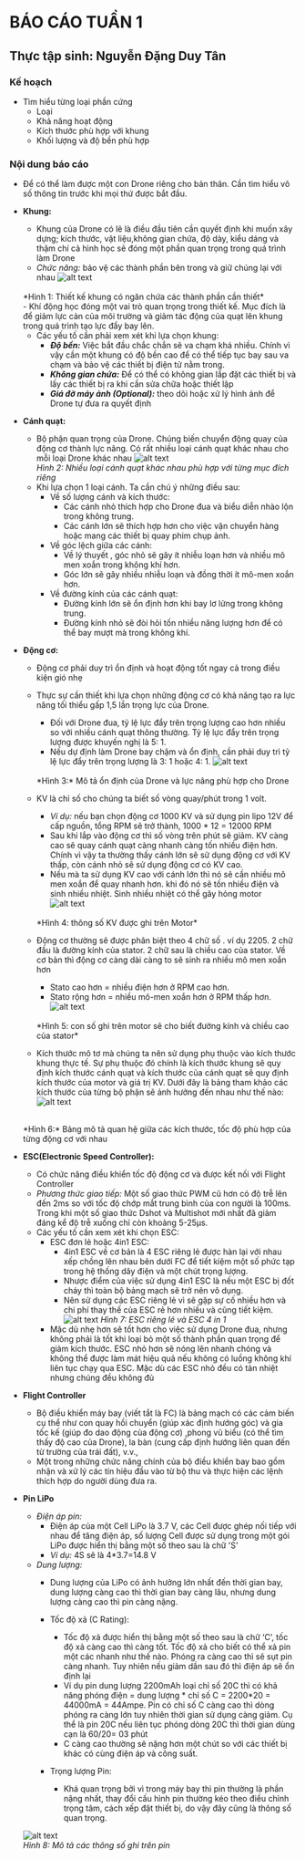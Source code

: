 # BÁO CÁO TUẦN 1
## Thực tập sinh: Nguyễn Đặng Duy Tân

### **Kế hoạch**
- Tìm hiểu từng loại phần cứng
    - Loại
    - Khả năng hoạt động
    - Kích thước phù hợp với khung
    - Khối lượng và độ bền phù hợp

### **Nội dung báo cáo**
- Để có thể làm được một con Drone riêng cho bản thân. Cần tìm hiểu vô số thông tin trước khi mọi thứ được bắt đầu.

- **Khung:**
    - Khung của Drone có lẽ là điều đầu tiên cần quyết định khi muốn xây dựng; kích thước, vật liệu,không gian chứa, độ dày, kiểu dáng và thậm chí cả hình học sẽ đóng một phần quan trọng trong quá trình làm Drone
    - *Chức năng:*  bảo vệ các thành phần bên trong và giữ chúng lại với nhau
    ![alt text](https://dronenodes.com/wp-content/uploads/2018/12/drone-frame-carbon-fiber.png)
    <br>
    *Hình 1: Thiết kế khung có ngăn chứa các thành phần cần thiết*
    <br>
    - Khí động học đóng một vai trò quan trọng trong thiết kế. Mục đích là để giảm lực cản của môi trường và giảm tác động của quạt lên khung trong quá trình tạo lực đẩy bay lên.
    
    - Các yếu tố cần phải xem xét khi lựa chọn khung:
        - ***Độ bền:*** Việc bắt đầu chắc chắn sẽ va chạm khá nhiều. Chính vì vậy cần một khung có độ bền cao để có thể tiếp tục bay sau va chạm và bảo vệ các thiết bị điện tử nằm trong. <br>
        - ***Không gian chứa:*** Để có thể có không gian lắp đặt các thiết bị và lấy các thiết bị ra khi cần sửa chữa hoặc thiết lập <br>
        - ***Giá đỡ máy ảnh (Optional):*** theo dõi hoặc xử lý hình ảnh để Drone tự đưa ra quyết định <br>

- **Cánh quạt:**
    - Bộ phận quan trọng của Drone. Chúng biến chuyển động quay của động cơ thành lực nâng. Có rất nhiều loại cánh quạt khác nhau cho mỗi loại Drone khác nhau
    ![alt text](https://dronesgator.com/wp-content/uploads/how-many-blades-for-drone-propellers-1000x578.jpg)
        <br>
        *Hình 2: Nhiều loại cánh quạt khác nhau phù hợp với từng mục đích riêng*
    - Khi lựa chọn 1 loại cánh. Ta cần chú ý những điều sau:
        - Về số lượng cánh và kích thước:
            - Các cánh nhỏ thích hợp cho Drone đua và biểu diễn nhào lộn trong không trung.
            - Các cánh lớn sẽ thích hợp hơn cho việc vận chuyển hàng hoặc mang các thiết bị quay phim chụp ảnh.
        - Về góc lệch giữa các cánh:
            - Về lý thuyết , góc nhỏ sẽ gây ít nhiễu loạn hơn và nhiều mô men xoắn trong không khí hơn.
            - Góc lớn sẽ gây nhiều nhiễu loạn và đồng thời ít mô-men xoắn hơn.
        - Về đường kính của các cánh quạt:
            - Đường kính lớn sẽ ổn định hơn khi bay lơ lửng trong không trung.
            - Đường kính nhỏ sẽ đòi hỏi tốn nhiều năng lượng hơn để có thể bay mượt mà trong không khí.

- **Động cơ:**
    - Động cơ phải duy trì ổn định và hoạt động tốt ngay cả trong điều kiện gió nhẹ
    
    - Thực sự cần thiết khi lựa chọn những động cơ có khả năng tạo ra lực nâng tối thiểu gấp 1,5 lần trọng lực của Drone.
        - Đối với Drone đua, tỷ lệ lực đẩy trên trọng lượng cao hơn nhiều so với nhiều cánh quạt thông thường. Tỷ lệ lực đẩy trên trọng lượng được khuyến nghị là 5: 1.
        - Nếu dự định làm Drone bay chậm và ổn định, cần phải duy trì tỷ lệ lực đẩy trên trọng lượng là 3: 1 hoặc 4: 1.
        ![alt text](https://miro.medium.com/max/1400/1*c2d9CL6kgRNaukHeNpFPkg.gif)
        <br>
        *Hình 3:* Mô tả ổn định của Drone và lực nâng phù hợp cho Drone
    - KV là chỉ số cho chúng ta biết số vòng quay/phút trong 1 volt.
        - *Ví dụ:* nếu bạn chọn động cơ 1000 KV và sử dụng pin lipo 12V để cấp nguồn, tổng RPM sẽ trở thành, 1000 * 12 = 12000 RPM
        - Sau khi lắp vào động cơ thì số vòng trên phút sẽ giảm. KV càng cao sẽ quay cánh quạt càng nhanh càng tốn nhiều điện hơn. Chính vì vậy ta thường thấy cánh lớn sẽ sử dụng động cơ với KV thấp, còn cánh nhỏ sẽ sử dụng động cơ có KV cao.
        - Nếu mà ta sử dụng KV cao với cánh lớn thì nó sẽ cần nhiều mô men xoắn để quay nhanh hơn. khi đó nó sẽ tốn nhiều điện và sinh nhiều nhiệt. Sinh nhiều nhiệt có thể gây hỏng motor
        ![alt text](https://robu.in/wp-content/uploads/2020/12/Untitled-e1608104408139.png)
        <br>
        *Hình 4: thông số KV được ghi trên Motor*
    - Động cơ thường sẽ được phân biệt theo 4 chữ số . ví dụ 2205. 2 chữ đầu là đường kính của stator. 2 chữ sau là chiều cao của stator. Về cơ bản thì động cơ càng dài càng to sẽ sinh ra nhiều mô men xoắn hơn
        - Stato cao hơn = nhiều điện hơn ở RPM cao hơn.
        - Stato rộng hơn = nhiều mô-men xoắn hơn ở RPM thấp hơn.
        ![alt text](https://robu.in/wp-content/uploads/2020/12/stator-width-and-height.jpg)
        <br>
        *Hình 5: con số ghi trên motor sẽ cho biết đường kính và chiều cao của stator*
    - Kích thước mô tơ mà chúng ta nên sử dụng phụ thuộc vào kích thước khung thực tế. Sự phụ thuộc đó chính là kích thước khung sẽ quy định kích thước cánh quạt và kích thước của cánh quạt sẽ quy định kích thước của motor và giá trị KV. Dưới đây là bảng tham khảo các kích thước của từng bộ phận sẽ ảnh hưởng đến nhau như thế nào:
    ![alt text](https://robu.in/wp-content/uploads/2020/12/Mototr-size-table.png)
    <br>
        *Hình 6:* Bảng mô tả quan hệ giữa các kích thước, tốc độ phù hợp của từng động cơ với nhau
- **ESC(Electronic Speed Controller):**
    - Có chức năng điều khiển tốc độ động cơ và được kết nối với Flight Controller
    - *Phương thức giao tiếp:* Một số giao thức PWM cũ hơn có độ trễ lên đến 2ms so với tốc độ chớp mắt trung bình của con người là 100ms. Trong khi một số giao thức Dshot và Multishot mới nhất đã giảm đáng kể độ trễ xuống chỉ còn khoảng 5-25µs.
    - Các yếu tố cần xem xét khi chọn ESC:
        - ESC đơn lẻ hoặc 4in1 ESC:
            - 4in1 ESC về cơ bản là 4 ESC riêng lẻ được hàn lại với nhau xếp chồng lên nhau bên dưới FC để tiết kiệm một số phức tạp trong hệ thống dây điện và một chút trọng lượng.
            - Nhược điểm của việc sử dụng 4in1 ESC là nếu một ESC bị đốt cháy thì toàn bộ bảng mạch sẽ trở nên vô dụng.
            - Nên sử dụng các ESC riêng lẻ vì sẽ gặp sự cố nhiều hơn và chi phí thay thế của ESC rẻ hơn nhiều và cũng tiết kiệm.
    ![alt text](https://learnassets.getfpv.com/learn/wp-content/uploads/2018/01/05182007/1-4in1-Esc.jpg)
        *Hình 7: ESC riêng lẻ và ESC 4 in 1*
        - Mặc dù nhẹ hơn sẽ tốt hơn cho việc sử dụng Drone đua, nhưng không phải là tốt khi loại bỏ một số thành phần quan trọng để giảm kích thước. ESC nhỏ hơn sẽ nóng lên nhanh chóng và không thể được làm mát hiệu quả nếu không có luồng không khí liên tục chạy qua ESC. Mặc dù các ESC nhỏ đều có tản nhiệt nhưng chúng đều không đủ

- **Flight Controller**
    - Bộ điều khiển máy bay (viết tắt là FC) là bảng mạch có các cảm biến cụ thể như con quay hồi chuyển (giúp xác định hướng góc) và gia tốc kế (giúp đo dao động của động cơ) ,phong vũ biểu (có thể tìm thấy độ cao của Drone), la bàn (cung cấp định hướng liên quan đến từ trường của trái đất), v.v.,
	- Một trong những chức năng chính của bộ điều khiển bay bao gồm nhận và xử lý các tín hiệu đầu vào từ bộ thu và thực hiện các lệnh thích hợp do người dùng đưa ra.
    
- **Pin LiPo**
    - *Điện áp pin:*
        - Điện áp của một Cell LiPo là 3.7 V, các Cell được ghép nối tiếp với nhau để tăng điện áp, số lượng Cell được sử dụng trong một gói LiPo được hiển thị bằng một số theo sau là chữ 'S'
        - *Ví dụ:* 4S sẽ là 4*3.7=14.8 V
    - *Dung lượng:*
        - Dung lượng của LiPo có ảnh hưởng lớn nhất đến thời gian bay, dung lượng càng cao thì thời gian bay càng lâu, nhưng dung lượng càng cao thì pin càng nặng.

        - Tốc độ xả (C Rating):
            - Tốc độ xả được hiển thị bằng một số theo sau là chữ ‘C’, tốc độ xả càng cao thì càng tốt. Tốc độ xả cho biết có thể xả pin một các nhanh như thế nào. Phóng ra càng cao thì sẽ sụt pin càng nhanh. Tuy nhiên nếu giảm dần sau đó thì điện áp sẽ ổn định lại 
            -  Ví dụ pin dung lượng 2200mAh loại chỉ số 20C thì có khả năng phóng điện = dung lượng * chỉ số C = 2200*20 = 44000mA = 44Ampe. Pin có chỉ số C càng cao thì dòng phóng ra càng lớn tuy nhiên thời gian sử dụng càng giảm. Cụ thể là pin 20C nếu liên tục phóng dòng 20C thì thời gian dùng cạn là 60/20= 03 phút 
            - C càng cao thường sẽ nặng hơn một chút so với các thiết bị khác có cùng điện áp và công suất.

        - Trọng lượng Pin:
            - Khá quan trọng bởi vì trong máy bay thì pin thường là phần nặng nhất, thay đổi cấu hình pin thường kéo theo điều chỉnh trọng tâm, cách xếp đặt thiết bị, do vậy đây cũng là thông số quan trọng. 
            
    ![alt text](https://oscarliang.com/ctt/uploads/2017/02/lipo-battery-guide-what-is-voltage-c-rating-capacity-leads.jpg)
    <br>
    *Hình 8: Mô tả các thông số ghi trên pin*
